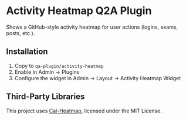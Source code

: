 # Activity Heatmap Q2A Plugin

Shows a GitHub-style activity heatmap for user actions (logins, exams, posts, etc.). 

## Installation

1. Copy to `qa-plugin/activity-heatmap`
2. Enable in Admin → Plugins
3. Configure the widget in Admin → Layout → Activity Heatmap Widget

## Third-Party Libraries

This project uses [Cal-Heatmap](https://github.com/wa0x6e/cal-heatmap), licensed under the MIT License.
